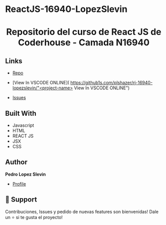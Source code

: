 # ReactJS-16940-LopezSlevin


<h1 align="center">Repositorio del curso de React JS de Coderhouse - Camada N16940</h1>

## Links

- [Repo]( https://github.com/plshazer/rj-16940-lopezslevin "<project-name> Repo")

- [View In VSCODE ONLINE]( https://github1s.com/plshazer/rj-16940-lopezslevin/"<project-name> View In VSCODE ONLINE")

- [Issues](https://github.com/plshazer/rj-16940-lopezslevin/issues "Issues Page")

## Built With

- Javascript
- HTML
- REACT JS
- JSX
- CSS

## Author

**Pedro Lopez Slevin**

- [Profile](https://github.com/plshazer "Pedro Lopez Slevin")

## 🤝 Support

Contribuciones, Issues y pedido de nuevas features son bienvenidas!
Dale un ⭐ si te gusta el proyecto!

